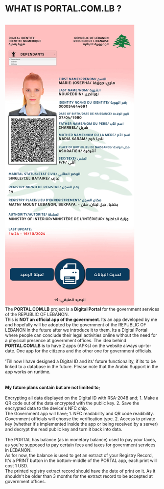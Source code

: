 # WHAT IS PORTAL.COM.LB ?
<br>
<img src="https://github.com/AliTarhini/Portal.com.lb/blob/main/Screenshot.jpg" width="421.875" height="914.0625"></img>
<br>
The <strong>PORTAL.COM.LB</strong> project is a <strong>Digital Portal</strong> for the government services of the REPUBLIC OF LEBANON.
<br>
This is <strong>NOT an official app of the government</strong>. Its an app developed by me and hopefully will be adopted by the government of the REPUBLIC OF LEBANON in the future after we introduce it to them. Its a Digital Portal where people can conclude their legal activities online without the need for a physical presence at government offices.
The idea behind <strong>PORTAL.COM.LB</strong> is to have 2 apps (APKs) on the website always up-to-date. One app for the citizens and the other one for government officials.
<br>
<br>
'Till now I have designed a Digital ID and its' future functionality, if its to be linked to a database in the future.
Please note that the Arabic Support in the app works on runtime.
<br>
<br>
<br>
<strong>My future plans contain but are not limited to;</strong>
<br>
<br>
Encrypting all data displayed on the Digital ID with RSA-2048 and;
  1. Make a QR code out of the data encrypted with the public key.
  2. Save the encrypted data to the device's NFC chip.
<br>
The Government app will have;
  1. NFC readability and QR code readibility. Government officials will choose the verification type.
  2. Access to private key (whether it's implemented inside the app or being received by a server) and decrypt the read public key and turn it back into data.
<br>
<br>
The PORTAL has balance (as in monetary balance) used to pay your taxes, as you're supposed to pay certain fees and taxes for government services in LEBANON.
<br>
As for now, the balance is used to get an extract of your Registry Record, It's a PRINT button in the bottom-middle of the PORTAL app, each print will cost 1 USD.
<br>
The printed registry extract record should have the date of print on it. As it shouldn't be older than 3 months for the extract record to be accepted at government offices.
